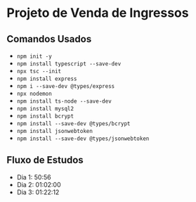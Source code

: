 # Projeto de Venda de Ingressos

## Comandos Usados

- `npm init -y`
- `npm install typescript --save-dev`
- `npx tsc --init`
- `npm install express`
- `npm i --save-dev @types/express`
- `npx nodemon`
- `npm install ts-node --save-dev`
- `npm install mysql2`
- `npm install bcrypt`
- `npm install --save-dev @types/bcrypt`
- `npm install jsonwebtoken`
- `npm install --save-dev @types/jsonwebtoken`

## Fluxo de Estudos

- Dia 1: 50:56
- Dia 2: 01:02:00
- Dia 3: 01:22:12
